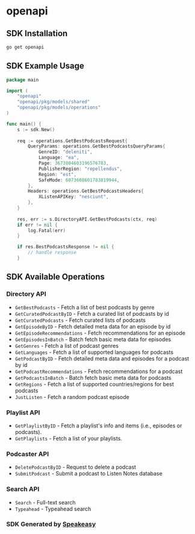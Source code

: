 # openapi

<!-- Start SDK Installation -->
## SDK Installation

```bash
go get openapi
```
<!-- End SDK Installation -->

## SDK Example Usage
<!-- Start SDK Example Usage -->
```go
package main

import (
    "openapi"
    "openapi/pkg/models/shared"
    "openapi/pkg/models/operations"
)

func main() {
    s := sdk.New()
    
    req := operations.GetBestPodcastsRequest{
        QueryParams: operations.GetBestPodcastsQueryParams{
            GenreID: "deleniti",
            Language: "ea",
            Page: 3673804603196576783,
            PublisherRegion: "repellendus",
            Region: "est",
            SafeMode: 6073608601783819944,
        },
        Headers: operations.GetBestPodcastsHeaders{
            XListenAPIKey: "nesciunt",
        },
    }
    
    res, err := s.DirectoryAPI.GetBestPodcasts(ctx, req)
    if err != nil {
        log.Fatal(err)
    }

    if res.BestPodcastsResponse != nil {
        // handle response
    }
```
<!-- End SDK Example Usage -->

<!-- Start SDK Available Operations -->
## SDK Available Operations

### Directory API

* `GetBestPodcasts` - Fetch a list of best podcasts by genre
* `GetCuratedPodcastByID` - Fetch a curated list of podcasts by id
* `GetCuratedPodcasts` - Fetch curated lists of podcasts
* `GetEpisodeByID` - Fetch detailed meta data for an episode by id
* `GetEpisodeRecommendations` - Fetch recommendations for an episode
* `GetEpisodesInBatch` - Batch fetch basic meta data for episodes
* `GetGenres` - Fetch a list of podcast genres
* `GetLanguages` - Fetch a list of supported languages for podcasts
* `GetPodcastByID` - Fetch detailed meta data and episodes for a podcast by id
* `GetPodcastRecommendations` - Fetch recommendations for a podcast
* `GetPodcastsInBatch` - Batch fetch basic meta data for podcasts
* `GetRegions` - Fetch a list of supported countries/regions for best podcasts
* `JustListen` - Fetch a random podcast episode

### Playlist API

* `GetPlaylistByID` - Fetch a playlist's info and items (i.e., episodes or podcasts).
* `GetPlaylists` - Fetch a list of your playlists.

### Podcaster API

* `DeletePodcastByID` - Request to delete a podcast
* `SubmitPodcast` - Submit a podcast to Listen Notes database

### Search API

* `Search` - Full-text search
* `Typeahead` - Typeahead search

<!-- End SDK Available Operations -->

### SDK Generated by [Speakeasy](https://docs.speakeasyapi.dev/docs/using-speakeasy/client-sdks)
